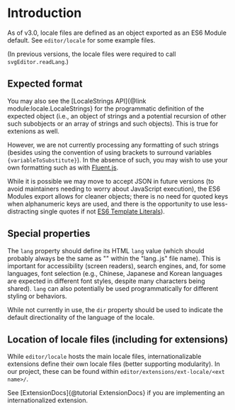 # Introduction

As of v3.0, locale files are defined as an object exported as
an ES6 Module default. See `editor/locale` for some example files.

(In previous versions, the locale files were required to call
`svgEditor.readLang`.)

## Expected format

You may also see the [LocaleStrings API]{@link module:locale.LocaleStrings}
for the programmatic definition of the expected object (i.e., an object of
strings and a potential recursion of other such subobjects or an array of
strings and such objects). This is true for extenions as well.

However, we are not currently processing any formatting of such strings
(besides using the convention of using brackets to surround variables
`{variableToSubstitute}`). In the absence of such, you may wish to use
your own formatting such as with
[Fluent.js](https://github.com/projectfluent/fluent.js).

While it is possible we may move to accept JSON in future versions
(to avoid maintainers needing to worry about JavaScript execution),
the ES6 Modules export allows for cleaner objects; there is no need for
quoted keys when alphanumeric keys are used, and there is the opportunity
to use less-distracting single quotes if not
[ES6 Template Literals](https://developer.mozilla.org/en-US/docs/Web/JavaScript/Reference/Template_literals)).

## Special properties

The `lang` property  should define its HTML `lang` value (which should
probably always be the same as "<lang>" within the "lang.<lang>.js"
file name). This is important for accessibility (screen readers),
search engines, and, for some languages, font selection (e.g., Chinese,
Japanese and Korean languages are expected in different font styles,
despite many characters being shared). `lang` can also potentially be
used programmatically for different styling or behaviors.

While not currently in use, the `dir` property should be used to indicate
the default directionality of the language of the locale.

## Location of locale files (including for extensions)

While `editor/locale` hosts the main locale files, internationalizable
extensions define their own locale files (better supporting modularity). In
our project, these can be found within `editor/extensions/ext-locale/<ext name>/`.

See [ExtensionDocs]{@tutorial ExtensionDocs} if you are implementing an
internationalized extension.
